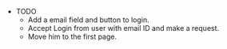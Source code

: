 * TODO
  - Add a email field and button to login.
  - Accept Login from user with email ID and make a request.
  - Move him to the first page.
